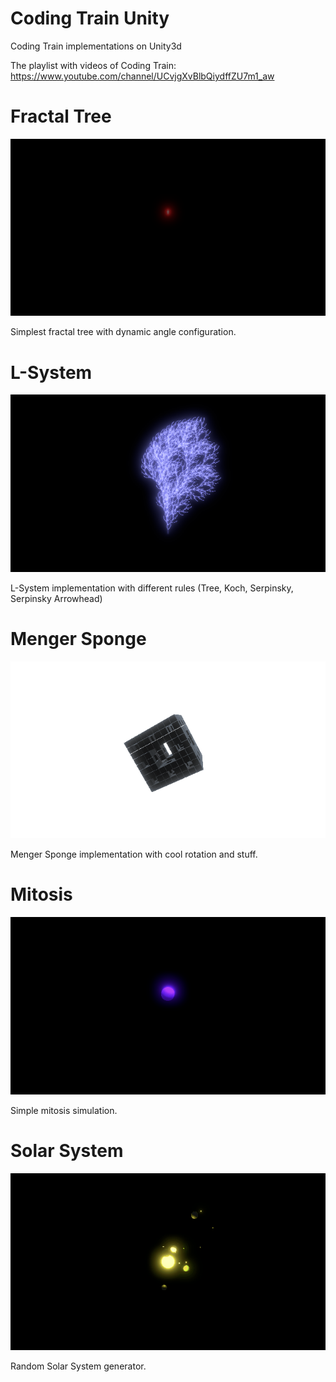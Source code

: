# Coding Train Unity
Coding Train implementations on Unity3d

The playlist with videos of Coding Train:
https://www.youtube.com/channel/UCvjgXvBlbQiydffZU7m1_aw

# Fractal Tree
![Fractal Tree](CodingChallenge/Assets/Gifs/GifCapture-201802211724074476.gif)

Simplest fractal tree with dynamic angle configuration.

# L-System
![L-System](CodingChallenge/Assets/Gifs/GifCapture-201802211726347412.gif)

L-System implementation with different rules (Tree, Koch, Serpinsky, Serpinsky Arrowhead)

# Menger Sponge
![Menger Sponge](CodingChallenge/Assets/Gifs/GifCapture-201802211729224477.gif)

Menger Sponge implementation with cool rotation and stuff.

# Mitosis
![Mitosis](CodingChallenge/Assets/Gifs/GifCapture-201802211731097590.gif)

Simple mitosis simulation. 

# Solar System
![Solar System](CodingChallenge/Assets/Gifs/GifCapture-201802211211060335.gif)

Random Solar System generator.